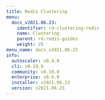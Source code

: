 ```yaml
---
title: Redis Clustering
menu:
  docs_v2021.06.23:
    identifier: rd-clustering-redis
    name: Clustering
    parent: rd-redis-guides
    weight: 25
menu_name: docs_v2021.06.23
info:
  autoscaler: v0.4.0
  cli: v0.19.0
  community: v0.19.0
  enterprise: v0.6.0
  installer: v2021.06.23
  version: v2021.06.23
---
```


